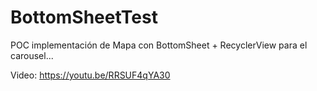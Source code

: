 # BottomSheetTest

POC implementación de Mapa con BottomSheet + RecyclerView para el carousel...

Video:
https://youtu.be/RRSUF4qYA30
